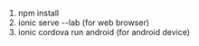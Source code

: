 1. npm install
2. ionic serve --lab (for web browser)
3. ionic cordova run android (for android device)

